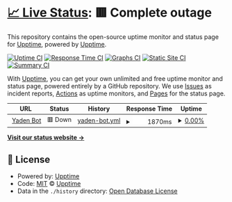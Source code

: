 # [📈 Live Status](https://demo.upptime.js.org): <!--live status--> **🟥 Complete outage**

This repository contains the open-source uptime monitor and status page for [Upptime](https://upptime.js.org), powered by [Upptime](https://github.com/upptime/upptime).

[![Uptime CI](https://github.com/upptime/upptime/workflows/Uptime%20CI/badge.svg)](https://github.com/upptime/upptime/actions?query=workflow%3A%22Uptime+CI%22)
[![Response Time CI](https://github.com/upptime/upptime/workflows/Response%20Time%20CI/badge.svg)](https://github.com/upptime/upptime/actions?query=workflow%3A%22Response+Time+CI%22)
[![Graphs CI](https://github.com/upptime/upptime/workflows/Graphs%20CI/badge.svg)](https://github.com/upptime/upptime/actions?query=workflow%3A%22Graphs+CI%22)
[![Static Site CI](https://github.com/upptime/upptime/workflows/Static%20Site%20CI/badge.svg)](https://github.com/upptime/upptime/actions?query=workflow%3A%22Static+Site+CI%22)
[![Summary CI](https://github.com/upptime/upptime/workflows/Summary%20CI/badge.svg)](https://github.com/upptime/upptime/actions?query=workflow%3A%22Summary+CI%22)

With [Upptime](https://upptime.js.org), you can get your own unlimited and free uptime monitor and status page, powered entirely by a GitHub repository. We use [Issues](https://github.com/upptime/upptime/issues) as incident reports, [Actions](https://github.com/upptime/upptime/actions) as uptime monitors, and [Pages](https://demo.upptime.js.org) for the status page.

<!--start: status pages-->
<!-- This summary is generated by Upptime (https://github.com/upptime/upptime) -->
<!-- Do not edit this manually, your changes will be overwritten -->
<!-- prettier-ignore -->
| URL | Status | History | Response Time | Uptime |
| --- | ------ | ------- | ------------- | ------ |
| <img alt="" src="https://icons.duckduckgo.com/ip3/yaden-bot.yaakiyu.repl.co.ico" height="13"> [Yaden Bot](https://yaden-bot.yaakiyu.repl.co/) | 🟥 Down | [yaden-bot.yml](https://github.com/yaakiyu/upptime/commits/HEAD/history/yaden-bot.yml) | <details><summary><img alt="Response time graph" src="./graphs/yaden-bot/response-time-week.png" height="20"> 1870ms</summary><br><a href="https://demo.upptime.js.org/history/yaden-bot"><img alt="Response time 2164" src="https://img.shields.io/endpoint?url=https%3A%2F%2Fraw.githubusercontent.com%2Fyaakiyu%2Fupptime%2FHEAD%2Fapi%2Fyaden-bot%2Fresponse-time.json"></a><br><a href="https://demo.upptime.js.org/history/yaden-bot"><img alt="24-hour response time 290" src="https://img.shields.io/endpoint?url=https%3A%2F%2Fraw.githubusercontent.com%2Fyaakiyu%2Fupptime%2FHEAD%2Fapi%2Fyaden-bot%2Fresponse-time-day.json"></a><br><a href="https://demo.upptime.js.org/history/yaden-bot"><img alt="7-day response time 1870" src="https://img.shields.io/endpoint?url=https%3A%2F%2Fraw.githubusercontent.com%2Fyaakiyu%2Fupptime%2FHEAD%2Fapi%2Fyaden-bot%2Fresponse-time-week.json"></a><br><a href="https://demo.upptime.js.org/history/yaden-bot"><img alt="30-day response time 2088" src="https://img.shields.io/endpoint?url=https%3A%2F%2Fraw.githubusercontent.com%2Fyaakiyu%2Fupptime%2FHEAD%2Fapi%2Fyaden-bot%2Fresponse-time-month.json"></a><br><a href="https://demo.upptime.js.org/history/yaden-bot"><img alt="1-year response time 2164" src="https://img.shields.io/endpoint?url=https%3A%2F%2Fraw.githubusercontent.com%2Fyaakiyu%2Fupptime%2FHEAD%2Fapi%2Fyaden-bot%2Fresponse-time-year.json"></a></details> | <details><summary><a href="https://demo.upptime.js.org/history/yaden-bot">0.00%</a></summary><a href="https://demo.upptime.js.org/history/yaden-bot"><img alt="All-time uptime 0.00%" src="https://img.shields.io/endpoint?url=https%3A%2F%2Fraw.githubusercontent.com%2Fyaakiyu%2Fupptime%2FHEAD%2Fapi%2Fyaden-bot%2Fuptime.json"></a><br><a href="https://demo.upptime.js.org/history/yaden-bot"><img alt="24-hour uptime 0.00%" src="https://img.shields.io/endpoint?url=https%3A%2F%2Fraw.githubusercontent.com%2Fyaakiyu%2Fupptime%2FHEAD%2Fapi%2Fyaden-bot%2Fuptime-day.json"></a><br><a href="https://demo.upptime.js.org/history/yaden-bot"><img alt="7-day uptime 0.00%" src="https://img.shields.io/endpoint?url=https%3A%2F%2Fraw.githubusercontent.com%2Fyaakiyu%2Fupptime%2FHEAD%2Fapi%2Fyaden-bot%2Fuptime-week.json"></a><br><a href="https://demo.upptime.js.org/history/yaden-bot"><img alt="30-day uptime 0.00%" src="https://img.shields.io/endpoint?url=https%3A%2F%2Fraw.githubusercontent.com%2Fyaakiyu%2Fupptime%2FHEAD%2Fapi%2Fyaden-bot%2Fuptime-month.json"></a><br><a href="https://demo.upptime.js.org/history/yaden-bot"><img alt="1-year uptime 0.00%" src="https://img.shields.io/endpoint?url=https%3A%2F%2Fraw.githubusercontent.com%2Fyaakiyu%2Fupptime%2FHEAD%2Fapi%2Fyaden-bot%2Fuptime-year.json"></a></details>

<!--end: status pages-->

[**Visit our status website →**](https://demo.upptime.js.org)

## 📄 License

- Powered by: [Upptime](https://github.com/upptime/upptime)
- Code: [MIT](./LICENSE) © [Upptime](https://upptime.js.org)
- Data in the `./history` directory: [Open Database License](https://opendatacommons.org/licenses/odbl/1-0/)
